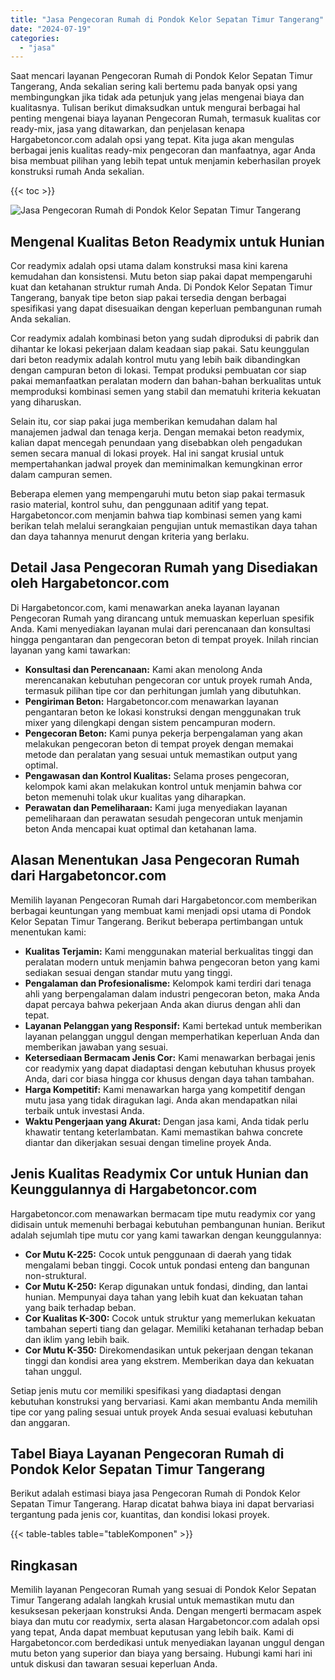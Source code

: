 ```yaml
---
title: "Jasa Pengecoran Rumah di Pondok Kelor Sepatan Timur Tangerang"
date: "2024-07-19"
categories: 
  - "jasa"
---
```



Saat mencari layanan Pengecoran Rumah di Pondok Kelor Sepatan Timur Tangerang, Anda sekalian sering kali bertemu pada banyak opsi yang membingungkan jika tidak ada petunjuk yang jelas mengenai biaya dan kualitasnya. Tulisan berikut dimaksudkan untuk mengurai berbagai hal penting mengenai biaya layanan Pengecoran Rumah, termasuk kualitas cor ready-mix, jasa yang ditawarkan, dan penjelasan kenapa Hargabetoncor.com adalah opsi yang tepat. Kita juga akan mengulas berbagai jenis kualitas ready-mix pengecoran dan manfaatnya, agar Anda bisa membuat pilihan yang lebih tepat untuk menjamin keberhasilan proyek konstruksi rumah Anda sekalian.

{{< toc >}}

![Jasa Pengecoran Rumah di Pondok Kelor Sepatan Timur Tangerang](https://hargareadymixid.github.io/hbc/readymix-hbc%20(3).png)

## Mengenal Kualitas Beton Readymix untuk Hunian

Cor readymix adalah opsi utama dalam konstruksi masa kini karena kemudahan dan konsistensi. Mutu beton siap pakai dapat mempengaruhi kuat dan ketahanan struktur rumah Anda. Di Pondok Kelor Sepatan Timur Tangerang, banyak tipe beton siap pakai tersedia dengan berbagai spesifikasi yang dapat disesuaikan dengan keperluan pembangunan rumah Anda sekalian.

Cor readymix adalah kombinasi beton yang sudah diproduksi di pabrik dan dihantar ke lokasi pekerjaan dalam keadaan siap pakai. Satu keunggulan dari beton readymix adalah kontrol mutu yang lebih baik dibandingkan dengan campuran beton di lokasi. Tempat produksi pembuatan cor siap pakai memanfaatkan peralatan modern dan bahan-bahan berkualitas untuk memproduksi kombinasi semen yang stabil dan mematuhi kriteria kekuatan yang diharuskan.

Selain itu, cor siap pakai juga memberikan kemudahan dalam hal manajemen jadwal dan tenaga kerja. Dengan memakai beton readymix, kalian dapat mencegah penundaan yang disebabkan oleh pengadukan semen secara manual di lokasi proyek. Hal ini sangat krusial untuk mempertahankan jadwal proyek dan meminimalkan kemungkinan error dalam campuran semen.

Beberapa elemen yang mempengaruhi mutu beton siap pakai termasuk rasio material, kontrol suhu, dan penggunaan aditif yang tepat. Hargabetoncor.com menjamin bahwa tiap kombinasi semen yang kami berikan telah melalui serangkaian pengujian untuk memastikan daya tahan dan daya tahannya menurut dengan kriteria yang berlaku.

## Detail Jasa Pengecoran Rumah yang Disediakan oleh Hargabetoncor.com

Di Hargabetoncor.com, kami menawarkan aneka layanan layanan Pengecoran Rumah yang dirancang untuk memuaskan keperluan spesifik Anda. Kami menyediakan layanan mulai dari perencanaan dan konsultasi hingga pengantaran dan pengecoran beton di tempat proyek. Inilah rincian layanan yang kami tawarkan:

- **Konsultasi dan Perencanaan:** Kami akan menolong Anda merencanakan kebutuhan pengecoran cor untuk proyek rumah Anda, termasuk pilihan tipe cor dan perhitungan jumlah yang dibutuhkan.
- **Pengiriman Beton:** Hargabetoncor.com menawarkan layanan pengantaran beton ke lokasi konstruksi dengan menggunakan truk mixer yang dilengkapi dengan sistem pencampuran modern.
- **Pengecoran Beton:** Kami punya pekerja berpengalaman yang akan melakukan pengecoran beton di tempat proyek dengan memakai metode dan peralatan yang sesuai untuk memastikan output yang optimal.
- **Pengawasan dan Kontrol Kualitas:** Selama proses pengecoran, kelompok kami akan melakukan kontrol untuk menjamin bahwa cor beton memenuhi tolak ukur kualitas yang diharapkan.
- **Perawatan dan Pemeliharaan:** Kami juga menyediakan layanan pemeliharaan dan perawatan sesudah pengecoran untuk menjamin beton Anda mencapai kuat optimal dan ketahanan lama.

## Alasan Menentukan Jasa Pengecoran Rumah dari Hargabetoncor.com

Memilih layanan Pengecoran Rumah dari Hargabetoncor.com memberikan berbagai keuntungan yang membuat kami menjadi opsi utama di Pondok Kelor Sepatan Timur Tangerang. Berikut beberapa pertimbangan untuk menentukan kami:

- **Kualitas Terjamin:** Kami menggunakan material berkualitas tinggi dan peralatan modern untuk menjamin bahwa pengecoran beton yang kami sediakan sesuai dengan standar mutu yang tinggi.
- **Pengalaman dan Profesionalisme:** Kelompok kami terdiri dari tenaga ahli yang berpengalaman dalam industri pengecoran beton, maka Anda dapat percaya bahwa pekerjaan Anda akan diurus dengan ahli dan tepat.
- **Layanan Pelanggan yang Responsif:** Kami bertekad untuk memberikan layanan pelanggan unggul dengan memperhatikan keperluan Anda dan memberikan jawaban yang sesuai.
- **Ketersediaan Bermacam Jenis Cor:** Kami menawarkan berbagai jenis cor readymix yang dapat diadaptasi dengan kebutuhan khusus proyek Anda, dari cor biasa hingga cor khusus dengan daya tahan tambahan.
- **Harga Kompetitif:** Kami menawarkan harga yang kompetitif dengan mutu jasa yang tidak diragukan lagi. Anda akan mendapatkan nilai terbaik untuk investasi Anda.
- **Waktu Pengerjaan yang Akurat:** Dengan jasa kami, Anda tidak perlu khawatir tentang keterlambatan. Kami memastikan bahwa concrete diantar dan dikerjakan sesuai dengan timeline proyek Anda.

## Jenis Kualitas Readymix Cor untuk Hunian dan Keunggulannya di Hargabetoncor.com

Hargabetoncor.com menawarkan bermacam tipe mutu readymix cor yang didisain untuk memenuhi berbagai kebutuhan pembangunan hunian. Berikut adalah sejumlah tipe mutu cor yang kami tawarkan dengan keunggulannya:

- **Cor Mutu K-225:** Cocok untuk penggunaan di daerah yang tidak mengalami beban tinggi. Cocok untuk pondasi enteng dan bangunan non-struktural.
- **Cor Mutu K-250:** Kerap digunakan untuk fondasi, dinding, dan lantai hunian. Mempunyai daya tahan yang lebih kuat dan kekuatan tahan yang baik terhadap beban.
- **Cor Kualitas K-300:** Cocok untuk struktur yang memerlukan kekuatan tambahan seperti tiang dan gelagar. Memiliki ketahanan terhadap beban dan iklim yang lebih baik.
- **Cor Mutu K-350:** Direkomendasikan untuk pekerjaan dengan tekanan tinggi dan kondisi area yang ekstrem. Memberikan daya dan kekuatan tahan unggul.

Setiap jenis mutu cor memiliki spesifikasi yang diadaptasi dengan kebutuhan konstruksi yang bervariasi. Kami akan membantu Anda memilih tipe cor yang paling sesuai untuk proyek Anda sesuai evaluasi kebutuhan dan anggaran.

## Tabel Biaya Layanan Pengecoran Rumah di Pondok Kelor Sepatan Timur Tangerang

Berikut adalah estimasi biaya jasa Pengecoran Rumah di Pondok Kelor Sepatan Timur Tangerang. Harap dicatat bahwa biaya ini dapat bervariasi tergantung pada jenis cor, kuantitas, dan kondisi lokasi proyek.

{{< table-tables table="tableKomponen" >}}

## Ringkasan

Memilih layanan Pengecoran Rumah yang sesuai di Pondok Kelor Sepatan Timur Tangerang adalah langkah krusial untuk memastikan mutu dan kesuksesan pekerjaan konstruksi Anda. Dengan mengerti bermacam aspek biaya dan mutu cor readymix, serta alasan Hargabetoncor.com adalah opsi yang tepat, Anda dapat membuat keputusan yang lebih baik. Kami di Hargabetoncor.com berdedikasi untuk menyediakan layanan unggul dengan mutu beton yang superior dan biaya yang bersaing. Hubungi kami hari ini untuk diskusi dan tawaran sesuai keperluan Anda.
